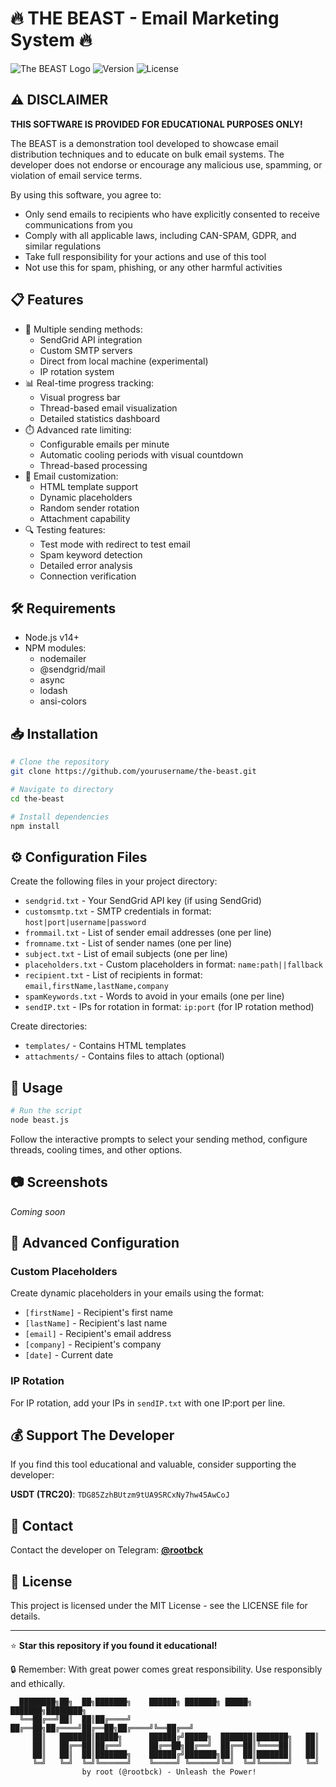# 🔥 THE BEAST - Email Marketing System 🔥

![The BEAST Logo](https://img.shields.io/badge/THE%20BEAST-Email%20System-red)
![Version](https://img.shields.io/badge/Version-1.0.0-blue)
![License](https://img.shields.io/badge/License-MIT-green)

## ⚠️ DISCLAIMER

**THIS SOFTWARE IS PROVIDED FOR EDUCATIONAL PURPOSES ONLY!** 

The BEAST is a demonstration tool developed to showcase email distribution techniques and to educate on bulk email systems. The developer does not endorse or encourage any malicious use, spamming, or violation of email service terms.

By using this software, you agree to:
- Only send emails to recipients who have explicitly consented to receive communications from you
- Comply with all applicable laws, including CAN-SPAM, GDPR, and similar regulations
- Take full responsibility for your actions and use of this tool
- Not use this for spam, phishing, or any other harmful activities

## 📋 Features

- 🔄 Multiple sending methods:
  - SendGrid API integration
  - Custom SMTP servers
  - Direct from local machine (experimental)
  - IP rotation system
- 📊 Real-time progress tracking:
  - Visual progress bar
  - Thread-based email visualization
  - Detailed statistics dashboard
- ⏱️ Advanced rate limiting:
  - Configurable emails per minute
  - Automatic cooling periods with visual countdown
  - Thread-based processing
- 📝 Email customization:
  - HTML template support
  - Dynamic placeholders
  - Random sender rotation
  - Attachment capability
- 🔍 Testing features:
  - Test mode with redirect to test email
  - Spam keyword detection
  - Detailed error analysis
  - Connection verification

## 🛠️ Requirements

- Node.js v14+
- NPM modules:
  - nodemailer
  - @sendgrid/mail
  - async
  - lodash
  - ansi-colors

## 📥 Installation

```bash
# Clone the repository
git clone https://github.com/yourusername/the-beast.git

# Navigate to directory
cd the-beast

# Install dependencies
npm install
```

## ⚙️ Configuration Files

Create the following files in your project directory:

- `sendgrid.txt` - Your SendGrid API key (if using SendGrid)
- `customsmtp.txt` - SMTP credentials in format: `host|port|username|password`
- `frommail.txt` - List of sender email addresses (one per line)
- `fromname.txt` - List of sender names (one per line)
- `subject.txt` - List of email subjects (one per line)
- `placeholders.txt` - Custom placeholders in format: `name:path||fallback`
- `recipient.txt` - List of recipients in format: `email,firstName,lastName,company`
- `spamKeywords.txt` - Words to avoid in your emails (one per line)
- `sendIP.txt` - IPs for rotation in format: `ip:port` (for IP rotation method)

Create directories:
- `templates/` - Contains HTML templates
- `attachments/` - Contains files to attach (optional)

## 🚀 Usage

```bash
# Run the script
node beast.js
```

Follow the interactive prompts to select your sending method, configure threads, cooling times, and other options.

## 📷 Screenshots

*Coming soon*

## 🔧 Advanced Configuration

### Custom Placeholders

Create dynamic placeholders in your emails using the format:
- `[firstName]` - Recipient's first name
- `[lastName]` - Recipient's last name
- `[email]` - Recipient's email address
- `[company]` - Recipient's company
- `[date]` - Current date

### IP Rotation

For IP rotation, add your IPs in `sendIP.txt` with one IP:port per line.

## 💰 Support The Developer

If you find this tool educational and valuable, consider supporting the developer:

**USDT (TRC20)**: `TDG85ZzhBUtzm9tUA9SRCxNy7hw45AwCoJ`

## 📱 Contact

Contact the developer on Telegram: **[@rootbck](https://t.me/rootbck)**

## 📜 License

This project is licensed under the MIT License - see the LICENSE file for details.

---

⭐ **Star this repository if you found it educational!**

🔒 Remember: With great power comes great responsibility. Use responsibly and ethically.

```
  ████████╗██╗  ██╗███████╗    ██████╗ ███████╗ █████╗ ███████╗████████╗
  ╚══██╔══╝██║  ██║██╔════╝    ██╔══██╗██╔════╝██╔══██╗██╔════╝╚══██╔══╝
     ██║   ███████║█████╗      ██████╔╝█████╗  ███████║███████╗   ██║   
     ██║   ██╔══██║██╔══╝      ██╔══██╗██╔══╝  ██╔══██║╚════██║   ██║   
     ██║   ██║  ██║███████╗    ██████╔╝███████╗██║  ██║███████║   ██║   
     ╚═╝   ╚═╝  ╚═╝╚══════╝    ╚═════╝ ╚══════╝╚═╝  ╚═╝╚══════╝   ╚═╝   
                by root (@rootbck) - Unleash the Power!
```